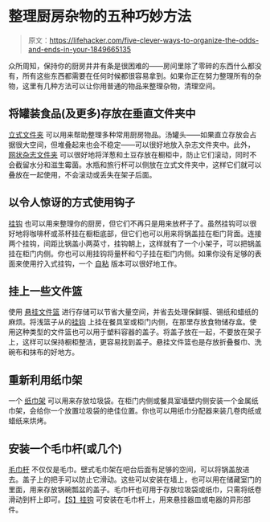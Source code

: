 # 整理厨房杂物的五种巧妙方法

> 原文：<https://lifehacker.com/five-clever-ways-to-organize-the-odds-and-ends-in-your-1849665135>

众所周知，保持你的厨房井井有条是很困难的——房间里除了零碎的东西什么都没有，所有这些东西都需要在任何时候都很容易拿到。如果你正在努力整理所有的杂物，这里有几种方法可以让你用普通的物品来整理杂物，清理空间。



## 将罐装食品(及更多)存放在垂直文件夹中

[立式文件夹](https://www.staples.com/tru-red-plastic-magazine-file-teal-tr55283/product_24380398) 可以用来帮助整理多种常用厨房物品。汤罐头——如果直立存放会占据很大空间，但堆叠起来也会不稳定——可以很好地放入杂志文件夹中。此外， [网状杂志文件夹](https://www.target.com/p/mesh-magazine-file-black-brightroom-8482/-/A-53820984?ref=tgt_adv_XS000000&AFID=google_pla_df_free_online&CPNG=Seasonal&adgroup=81-8) 可以很好地将洋葱和土豆存放在橱柜中，防止它们滚动，同时不会截留水分和滋生霉菌。水瓶和旅行杯可以侧放在立式文件夹中，这样它们就可以叠放在一起使用，不会滚动或丢失在架子后面。

## 以令人惊讶的方式使用钩子

[挂钩](https://www.acehardware.com/departments/hardware/hooks-and-screw-eyes/hooks/51529?store=16144) 也可以用来整理你的厨房，但它们不再只是用来放杯子了。虽然挂钩可以很好地将咖啡杯或茶杯挂在橱柜底部，但它们也可以用来将锅盖挂在柜门背面。连接两个挂钩，间距比锅盖小两英寸，挂钩朝上，这样就有了一个小架子，可以把锅盖挂在柜门内侧。你也可以用挂钩将量杯和勺子挂在柜门内侧。如果你没有足够的表面来使用拧入式挂钩，一个 [自粘](https://www.target.com/p/command-medium-sized-wire-toggle-decorative-hook-white/-/A-16755089?ref=tgt_adv_XS000000&AFID=google_pla_df&fndsrc=tgtao&DFA=71700000012510712&CPNG=PLA_Home%2BImprovement%2BShopping%7CHome%2BImprovement_Ecomm_Home&adgroup=SC_Home%2BImprovement_Decorative+Hardware&LID=700000001170770pgs&LNM=PRODUCT_GROUP&network=g&device=c&location=9032930&targetid=aud-1739091817601:pla-1460864919046&ds_rl=1246978&ds_rl=1247068&gclid=Cj0KCQjw166aBhDEARIsAMEyZh5B5q3XGBPj3jfVpboyRsrzOGr7s2Cpxl-GvSn2nEfqD06uK6am1E0aAiOGEALw_wcB&gclsrc=aw.ds) 版本可以很好地工作。

## 挂上一些文件篮

使用 [悬挂文件篮](https://www.target.com/p/mesh-hanging-file-box-black-brightroom-8482/-/A-83901206?ref=tgt_adv_XS000000&AFID=google_pla_df_free_online&CPNG=Seasonal&adgroup=81-8) 进行存储可以节省大量空间，并省去处理保鲜膜、锡纸和蜡纸的麻烦。将浅篮子从的[挂钩](https://www.acehardware.com/departments/hardware/hooks-and-screw-eyes/hooks/51529?store=16144) 上挂在餐具室或柜门内侧，在那里存放食物储存盒。使用这种类型的文件篮也可以用于塑料容器的盖子。将盖子放在一起，不要放在架子上，这样可以保持橱柜整洁，更容易找到盖子。悬挂文件篮也是存放折叠餐巾、洗碗布和抹布的好地方。

## 重新利用纸巾架

一个 [纸巾架](https://www.target.com/p/interdesign-swivel-wall-mount-steel-paper-towel-holder-bronze/-/A-53440929#lnk=sametab) 可以用来存放垃圾袋。在柜门内侧或餐具室墙壁内侧安装一个金属纸巾架，会给你一个放置垃圾袋的绝佳位置。你也可以用纸巾分配器来装几卷肉纸或蜡纸来烘烤。

## 安装一个毛巾杆(或几个)

[毛巾杆](https://www.target.com/p/24-34-modern-towel-bar-chrome-threshold-8482/-/A-82254814?ref=tgt_adv_XS000000&AFID=google_pla_df_free_online&CPNG=Bath&adgroup=64-19) 不仅仅是毛巾。壁式毛巾架在吧台后面有足够的空间，可以将锅盖放进去。盖子上的把手可以防止它滑动。这些可以安装在墙上，也可以用在储藏室门的里面，用来存放锅碗瓢盆的盖子。毛巾杆也可用于存放垃圾袋或纸巾，只需将纸卷滑动到杆上即可。[【S】挂钩](https://www.ikea.com/us/en/p/kungsfors-s-hook-stainless-steel-20334922/) 可安装在毛巾杆上，用来悬挂器皿或电器的异形部件。